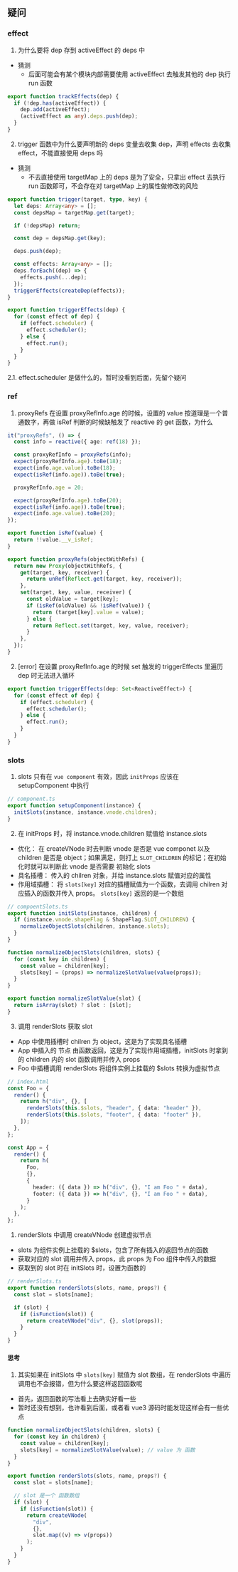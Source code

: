 ## 疑问

### effect

1. 为什么要将 dep 存到 activeEffect 的 deps 中

- 猜测
  - 后面可能会有某个模块内部需要使用 activeEffect 去触发其他的 dep 执行 run 函数

```ts
export function trackEffects(dep) {
  if (!dep.has(activeEffect)) {
    dep.add(activeEffect);
    (activeEffect as any).deps.push(dep);
  }
}
```

2. trigger 函数中为什么要声明新的 deps 变量去收集 dep，声明 effects 去收集 effect，不能直接使用 deps 吗

- 猜测
  - 不去直接使用 targetMap 上的 deps 是为了安全，只拿出 effect 去执行 run 函数即可，不会存在对 targetMap 上的属性做修改的风险

```ts
export function trigger(target, type, key) {
  let deps: Array<any> = [];
  const depsMap = targetMap.get(target);

  if (!depsMap) return;

  const dep = depsMap.get(key);

  deps.push(dep);

  const effects: Array<any> = [];
  deps.forEach((dep) => {
    effects.push(...dep);
  });
  triggerEffects(createDep(effects));
}

export function triggerEffects(dep) {
  for (const effect of dep) {
    if (effect.scheduler) {
      effect.scheduler();
    } else {
      effect.run();
    }
  }
}
```

2.1. effect.scheduler 是做什么的，暂时没看到后面，先留个疑问

### ref

1. proxyRefs 在设置 proxyRefInfo.age 的时候，设置的 value 按道理是一个普通数字，再做 isRef 判断的时候缺触发了 reactive 的 get 函数，为什么

```ts
it("proxyRefs", () => {
  const info = reactive({ age: ref(18) });

  const proxyRefInfo = proxyRefs(info);
  expect(proxyRefInfo.age).toBe(18);
  expect(info.age.value).toBe(18);
  expect(isRef(info.age)).toBe(true);

  proxyRefInfo.age = 20;

  expect(proxyRefInfo.age).toBe(20);
  expect(isRef(info.age)).toBe(true);
  expect(info.age.value).toBe(20);
});
```

```ts
export function isRef(value) {
  return !!value.__v_isRef;
}

export function proxyRefs(objectWithRefs) {
  return new Proxy(objectWithRefs, {
    get(target, key, receiver) {
      return unRef(Reflect.get(target, key, receiver));
    },
    set(target, key, value, receiver) {
      const oldValue = target[key];
      if (isRef(oldValue) && !isRef(value)) {
        return (target[key].value = value);
      } else {
        return Reflect.set(target, key, value, receiver);
      }
    },
  });
}
```

2. [error] 在设置 proxyRefInfo.age 的时候 set 触发的 triggerEffects 里遍历 dep 时无法进入循环

```ts
export function triggerEffects(dep: Set<ReactiveEffect>) {
  for (const effect of dep) {
    if (effect.scheduler) {
      effect.scheduler();
    } else {
      effect.run();
    }
  }
}
```

### slots

1. slots 只有在 `vue component` 有效，因此 `initProps` 应该在 setupComponent 中执行

```ts
// component.ts
export function setupComponent(instance) {
  initSlots(instance, instance.vnode.children);
}
```

2. 在 initProps 时，将 instance.vnode.children 赋值给 instance.slots

- 优化： 在 createVNode 时去判断 vnode 是否是 vue componet 以及 children 是否是 object；如果满足，则打上 `SLOT_CHILDREN` 的标记；在初始化时就可以判断此 vnode 是否需要 初始化 slots
- 具名插槽： 传入的 chilren 对象，并给 instance.slots 赋值对应的属性
- 作用域插槽： 将 `slots[key]` 对应的插槽赋值为一个函数，去调用 chilren 对应插入的函数并传入 props。 `slots[key]` 返回的是一个数组

```ts
// compoentSlots.ts
export function initSlots(instance, children) {
  if (instance.vnode.shapeFlag & ShapeFlag.SLOT_CHILDREN) {
    normalizeObjectSlots(children, instance.slots);
  }
}

function normalizeObjectSlots(children, slots) {
  for (const key in children) {
    const value = children[key];
    slots[key] = (props) => normalizeSlotValue(value(props));
  }
}

export function normalizeSlotValue(slot) {
  return isArray(slot) ? slot : [slot];
}
```

3. 调用 renderSlots 获取 slot

- App 中使用插槽时 chilren 为 object，这是为了实现具名插槽
- App 中插入的 节点 由函数返回，这是为了实现作用域插槽，initSlots 时拿到的 children 内的 slot 函数调用并传入 props
- Foo 中插槽调用 renderSlots 将组件实例上挂载的 $slots 转换为虚拟节点

```ts
// index.html
const Foo = {
  render() {
    return h("div", {}, [
      renderSlots(this.$slots, "header", { data: "header" }),
      renderSlots(this.$slots, "footer", { data: "footer" }),
    ]);
  },
};

const App = {
  render() {
    return h(
      Foo,
      {},
      {
        header: ({ data }) => h("div", {}, "I am Foo " + data),
        footer: ({ data }) => h("div", {}, "I am Foo " + data),
      }
    );
  },
};
```

1. renderSlots 中调用 createVNode 创建虚拟节点

- slots 为组件实例上挂载的 $slots，包含了所有插入的返回节点的函数
- 获取对应的 slot 调用并传入 props，此 props 为 Foo 组件中传入的数据
- 获取到的 slot 时在 initSlots 时，设置为函数的

```ts
// renderSlots.ts
export function renderSlots(slots, name, props?) {
  const slot = slots[name];

  if (slot) {
    if (isFunction(slot)) {
      return createVNode("div", {}, slot(props));
    }
  }
}
```

#### 思考

1. 其实如果在 initSlots 中 `slots[key]` 赋值为 slot 数组，在 renderSlots 中遍历调用也不会报错，但为什么要这样返回函数呢

- 首先，返回函数的写法看上去确实好看一些
- 暂时还没有想到，也许看到后面，或者看 vue3 源码时能发现这样会有一些优点

```ts
function normalizeObjectSlots(children, slots) {
  for (const key in children) {
    const value = children[key];
    slots[key] = normalizeSlotValue(value); // value 为 函数
  }
}

export function renderSlots(slots, name, props?) {
  const slot = slots[name];

  // slot 是一个 函数数组
  if (slot) {
    if (isFunction(slot)) {
      return createVNode(
        "div",
        {},
        slot.map((v) => v(props))
      );
    }
  }
}
```
